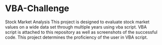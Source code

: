 # VBA-Challenge
Stock Market Analysis
This project is designed to evaluate stock market values on a wide data set through multiple years using vba script. 
VBA script is attached to this repository as well as screenshots of the successful code.
This project determines the proficiency of the user in VBA script. 
